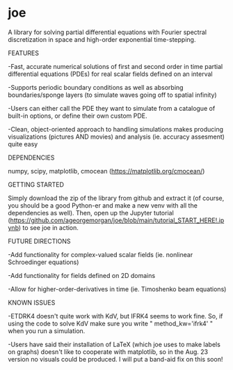 # joe
A library for solving partial differential equations with Fourier spectral discretization in space and high-order exponential time-stepping. 

FEATURES

-Fast, accurate numerical solutions of first and second order in time partial differential equations (PDEs) for real scalar fields defined on an interval

-Supports periodic boundary conditions as well as absorbing boundaries/sponge layers (to simulate waves going off to spatial infinity)

-Users can either call the PDE they want to simulate from a catalogue of built-in options, or define their own custom PDE.

-Clean, object-oriented approach to handling simulations makes producing visualizations (pictures AND movies) and analysis (ie. accuracy assesment) quite easy 

DEPENDENCIES

numpy, scipy, matplotlib, cmocean (https://matplotlib.org/cmocean/) 

GETTING STARTED

Simply download the zip of the library from github and extract it (of course, you should be a good Python-er and make a new venv with all the dependencies as well). Then, open up the Jupyter tutorial (https://github.com/ageorgemorgan/joe/blob/main/tutorial_START_HERE!.ipynb) to see joe in action. 

FUTURE DIRECTIONS

-Add functionality for complex-valued scalar fields (ie. nonlinear Schroedinger equations)

-Add functionality for fields defined on 2D domains 

-Allow for higher-order-derivatives in time (ie. Timoshenko beam equations)

KNOWN ISSUES

-ETDRK4 doesn't quite work with KdV, but IFRK4 seems to work fine. So, if using the code to solve KdV make sure you
write " method_kw='ifrk4' " when you run a simulation. 

-Users have said their installation of LaTeX (which joe uses to make labels on graphs) doesn't like to cooperate with matplotlib, so in the Aug. 23 version no visuals could be produced. I will put a band-aid fix on this soon!
